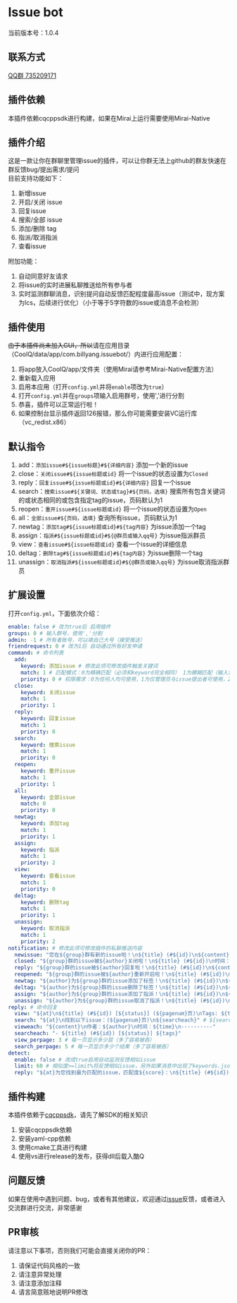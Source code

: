 # Issue bot

当前版本号：1.0.4

## 联系方式
[QQ群 735209171](https://jq.qq.com/?_wv=1027&k=5cV7uEJ)  

## 插件依赖
本插件依赖cqcppsdk进行构建，如果在Mirai上运行需要使用Mirai-Native

## 插件介绍
这是一款让你在群聊里管理issue的插件，可以让你群无法上github的群友快速在群反馈bug/提出需求/提问  
目前支持功能如下：
1. 新增issue
2. 开启/关闭 issue
3. 回复issue
4. 搜索/全部 issue
5. 添加/删除 tag
6. 指派/取消指派
7. 查看issue

附加功能：
1. 自动同意好友请求
2. 将issue的实时进展私聊推送给所有参与者
3. 实时监测群聊消息，识别提问自动反馈匹配程度最高issue（测试中，现方案为lcs，后续进行优化）（小于等于5字符数的issue或消息不会检测）

## 插件使用
~~由于本插件尚未加入GUI，所以~~请在应用目录（CoolQ/data/app/com.billyang.issuebot/）内进行应用配置：  
1. 将app放入CoolQ/app/文件夹（使用Mirai请参考Mirai-Native配置方法）
2. 重新载入应用
3. 启用本应用（打开`config.yml`并将`enable`项改为`true`）
4. 打开`config.yml`并在`groups`项输入启用群号，使用','进行分割
5. 恭喜，插件可以正常运行啦！
6. 如果控制台显示插件返回126报错，那么你可能需要安装VC运行库（vc_redist.x86）

## 默认指令
1. add：`添加issue#${issue标题}#${详细内容}` 添加一个新的issue
2. close：`关闭issue#${issue标题或id}` 将一个issue的状态设置为`Closed`
3. reply：`回复issue#${issue标题或id}#${详细内容}` 回复一个issue
4. search：`搜索issue#${关键词、状态或tag}#${页码，选填}` 搜索所有包含关键词的或状态相同的或包含指定tag的issue，页码默认为1
5. reopen：`重开issue#${issue标题或id}` 将一个issue的状态设置为`Open`
6. all：`全部issue#${页码，选填}` 查询所有issue，页码默认为1
7. newtag：`添加tag#${issue标题或id}#${tag内容}` 为issue添加一个tag
8. assign：`指派#${issue标题或id}#${@群员或输入qq号}` 为issue指派群员
9. view：`查看issue#${issue标题或id}` 查看一个issue的详细信息
10. deltag：`删除tag#${issue标题或id}#${tag内容}` 为issue删除一个tag
11. unassign：`取消指派#${issue标题或id}#${@群员或输入qq号}` 为issue取消指派群员

## 扩展设置
打开`config.yml`，下面依次介绍：
```yml
enable: false # 改为true后 启用插件
groups: 0 # 输入群号，使用','分割
admin: -1 # 所有者账号，可以填自己大号（接受推送）
friendrequest: 0 # 改为1后 自动通过所有好友申请
command: # 命令列表
  add:
    keyword: 添加issue # 修改此项可修改插件触发关键词
    match: 1 # 匹配模式：0为精确匹配（必须和keyword完全相同） 1为模糊匹配（输入包含keyword触发）
    priority: 0 # 权限需求：0为任何人均可使用，1为仅管理员与issue提出者可使用，2为仅管理员可使用
  close:
    keyword: 关闭issue
    match: 1
    priority: 1
  reply:
    keyword: 回复issue
    match: 1
    priority: 0
  search:
    keyword: 搜索issue
    match: 1
    priority: 0
  reopen:
    keyword: 重开issue
    match: 1
    priority: 1
  all:
    keyword: 全部issue
    match: 0
    priority: 0
  newtag:
    keyword: 添加tag
    match: 1
    priority: 1
  assign:
    keyword: 指派
    match: 1
    priority: 2
  view:
    keyword: 查看issue
    match: 1
    priority: 0
  deltag:
    keyword: 删除tag
    match: 1
    priority: 1
  unassign:
    keyword: 取消指派
    match: 1
    priority: 2
notification: # 修改此项可修改插件的私聊推送内容
  newissue: "您在${group}群有新的issue啦！\n${title} (#${id})\n${content}\n时间：${time}\n发起者：${author}" # ${group}：群号，${title}：issue标题，${id}：issue的id，${content}：第一层内容
  closed: "${group}群的issue被${author}关闭啦！\n${title} (#${id})\n时间：${time}"
  reply: "${group}群的issue被${author}回复啦！\n${title} (#${id})\n${content}\n时间：${time}" # ${content}：新的一层的内容
  reopened: "${group}群的issue被${author}重新开启啦！\n${title} (#${id})\n时间：${time}"
  newtag: "${author}为${group}群的issue添加了标签！\n${title} (#${id})\n${content}\n时间：${time}" # ${content}：一般格式为 *Added tag "tag内容"，后类似
  deltag: "${author}为${group}群的issue删除了标签！\n${title} (#${id})\n${content}\n时间：${time}"
  assign: "${author}为${group}群的issue添加了指派！\n${title} (#${id})\n${content}\n时间：${time}"
  unassign: "${author}为${group}群的issue取消了指派！\n${title} (#${id})\n${content}\n时间：${time}"
reply: # 命令回复
  view: "${at}\n${title} (#${id}) [${status}] (${pagenum}页)\nTags: ${tags}\nAssignees: ${assignees}\n----------\n${vieweach}" # ${at}：@发送指令的人，${status}：Open还是Closed，${pagenum}：当前页码/页数（1/3），${tags}：所有tag，${assignees}：所有assignee（显示昵称和qq号），${vieweach}：所有issue内容，每一条的格式见下面的vieweach
  search: "${at}\n找到以下issue：(${pagenum}页)\n${searcheach}" # ${searcheach}：所有search结果，每一条的格式见下面的searcheach
  vieweach: "${content}\n作者：${author}\n时间：${time}\n----------"
  searcheach: "- ${title} (#${id}) [${status}] ${tags}"
  view_perpage: 3 # 每一页显示多少层（多了容易被吞）
  search_perpage: 5 # 每一页显示多少个结果（多了容易被吞）
detect:
  enable: false # 改成true启用自动监测反馈相似issue
  limit: 60 # 相似度>=limit%将反馈相似issue，另外如果消息中出现了keywords.json中的词，无论相似度如何都会进行反馈
  reply: "${at}为您找到最为匹配的issue，匹配度${score}：\n${title} (#${id}) [${status}]\n${content}\n请输入\"查看issue#${id}\"以获取详细信息！" # 支持${at}、${title}、${id}、${status}、${content}、${author}、${time}、${score}、${tags}，其中${content}、${author}、${time}均为第一层
```

## 插件构建
本插件依赖于[cqcppsdk](https://cqcppsdk.cqp.moe/)，请先了解SDK的相关知识  

1. 安装cqcppsdk依赖
2. 安装yaml-cpp依赖
3. 使用cmake工具进行构建
4. 使用vs进行release的发布，获得dll后载入酷Q

## 问题反馈
如果在使用中遇到问题、bug，或者有其他建议，欢迎通过[issue](https://github.com/BillYang2016/issuebot/issues)反馈，或者进入交流群进行交流，非常感谢  

## PR审核
请注意以下事项，否则我们可能会直接关闭你的PR：  

1. 请保证代码风格的一致
2. 请注意异常处理
3. 请注意添加注释
4. 请言简意赅地说明PR修改
